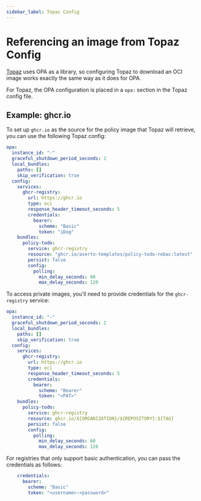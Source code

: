 ```yaml
---
sidebar_label: Topaz Config
---
```


# Referencing an image from Topaz Config

[Topaz](https://topaz.sh) uses OPA as a library, so configuring Topaz to download an OCI image works exactly the same way as it does for OPA.

For Topaz, the OPA configuration is placed in a `opa:` section in the Topaz config file.

## Example: ghcr.io

To set up `ghcr.io` as the source for the policy image that Topaz will retrieve, you can use the following Topaz config:

```yaml
opa:
  instance_id: "-"
  graceful_shutdown_period_seconds: 2
  local_bundles:
    paths: []
    skip_verification: true
  config:
    services:
      ghcr-registry:
        url: https://ghcr.io
        type: oci
        response_header_timeout_seconds: 5
        credentials:
          bearer:
            scheme: "Basic"
            token: "iDog"
    bundles:
      policy-todo:
        service: ghcr-registry
        resource: "ghcr.io/aserto-templates/policy-todo-rebac:latest"
        persist: false
        config:
          polling:
            min_delay_seconds: 60
            max_delay_seconds: 120
```

To access private images, you'll need to provide credentials for the `ghcr-registry` service:

```yaml
opa:
  instance_id: "-"
  graceful_shutdown_period_seconds: 2
  local_bundles:
    paths: []
    skip_verification: true
  config:
    services:
      ghcr-registry:
        url: https://ghcr.io
        type: oci
        response_header_timeout_seconds: 5
        credentials:
          bearer:
            scheme: "Bearer"
            token: "<PAT>"
    bundles:
      policy-todo:
        service: ghcr-registry
        resource: ghcr.io/${ORGANIZATION}/${REPOSITORY}:${TAG}
        persist: false
        config:
          polling:
            min_delay_seconds: 60
            max_delay_seconds: 120
```

For registries that only support basic authentication, you can pass the credentials as follows:

```yaml
    credentials:
      bearer:
        scheme: "Basic"
        token: "<username>:<password>"
```
